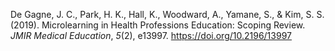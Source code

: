 De Gagne, J. C., Park, H. K., Hall, K., Woodward, A., Yamane, S., & Kim, S. S. (2019). Microlearning in Health Professions Education: Scoping Review. _JMIR Medical Education_, _5_(2), e13997. https://doi.org/10.2196/13997